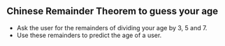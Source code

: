 ## Chinese Remainder Theorem to guess your age
* Ask the user for the remainders of dividing your age by 3, 5 and 7.
* Use these remainders to predict the age of a user.